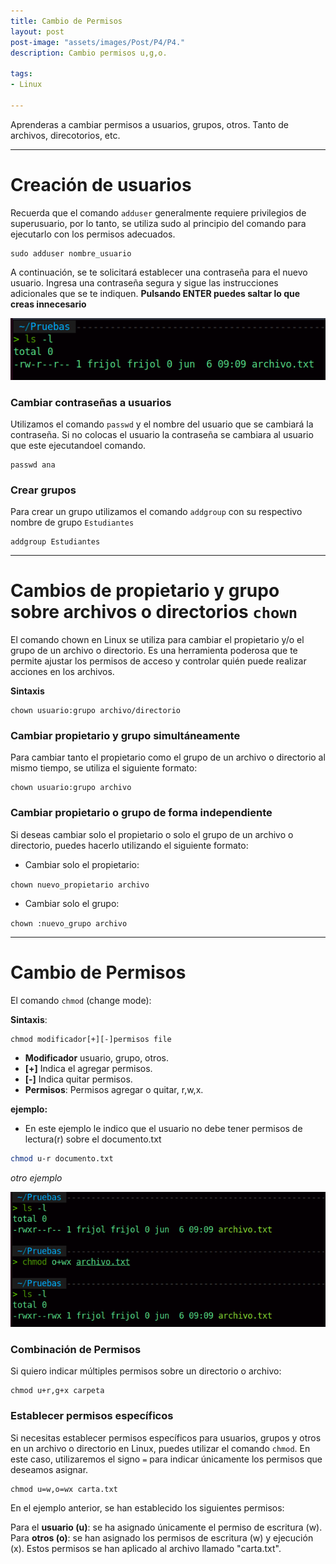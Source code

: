 ```yaml
---
title: Cambio de Permisos
layout: post
post-image: "assets/images/Post/P4/P4."
description: Cambio permisos u,g,o.

tags:
- Linux

---
```


Aprenderas a cambiar permisos a usuarios, grupos, otros. Tanto de archivos, direcotorios, etc.

---

# Creación de usuarios

Recuerda que el comando `adduser` generalmente requiere privilegios de superusuario, por lo tanto, se utiliza sudo al principio del comando para ejecutarlo con los permisos adecuados.

```Shell
sudo adduser nombre_usuario
```

A continuación, se te solicitará establecer una contraseña para el nuevo usuario. Ingresa una contraseña segura y sigue las instrucciones adicionales que se te indiquen.
**Pulsando ENTER puedes saltar lo que creas innecesario**

![P4i1](/assets/images/Post/P4/P4i1.png)


### Cambiar contraseñas a usuarios

Utilizamos el comando `passwd` y el nombre del usuario que se cambiará la contraseña. Si no colocas el usuario la contraseña se cambiara al usuario que este ejecutandoel comando.

```Shell
passwd ana
```

### Crear grupos

Para crear un grupo utilizamos el comando `addgroup` con su respectivo nombre de grupo `Estudiantes`

```Shell
addgroup Estudiantes
```

---

# Cambios de propietario y grupo sobre archivos o directorios `chown`

El comando chown en Linux se utiliza para cambiar el propietario y/o el grupo de un archivo o directorio. Es una herramienta poderosa que te permite ajustar los permisos de acceso y controlar quién puede realizar acciones en los archivos.

**Sintaxis**

```Shell
chown usuario:grupo archivo/directorio
```

### Cambiar propietario y grupo simultáneamente

Para cambiar tanto el propietario como el grupo de un archivo o directorio al mismo tiempo, se utiliza el siguiente formato:

```Shell
chown usuario:grupo archivo
```

### Cambiar propietario o grupo de forma independiente

Si deseas cambiar solo el propietario o solo el grupo de un archivo o directorio, puedes hacerlo utilizando el siguiente formato:

* Cambiar solo el propietario:

`chown nuevo_propietario archivo`

* Cambiar solo el grupo:

`chown :nuevo_grupo archivo`

---

# Cambio de Permisos

El comando `chmod` (change mode):

**Sintaxis**:

```Shell
chmod modificador[+][-]permisos file
```

* **Modificador** usuario, grupo, otros.
* **[+]** Indica el agregar permisos.
* **[-]** Indica quitar permisos.
* **Permisos**: Permisos agregar o quitar, r,w,x.

**ejemplo:**

* En este ejemplo le indico que el usuario no debe tener permisos de lectura(r) sobre el documento.txt

```Bash
chmod u-r documento.txt
```

_otro ejemplo_

![Pi3](/assets/images/Post/P4/P4i3.png)


### Combinación de Permisos

Si quiero indicar múltiples permisos sobre un directorio o archivo:

```Shell
chmod u+r,g+x carpeta
```

### Establecer permisos específicos

Si necesitas establecer permisos específicos para usuarios, grupos y otros en un archivo o directorio en Linux, puedes utilizar el comando `chmod`. En este caso, utilizaremos el signo `=` para indicar únicamente los permisos que deseamos asignar.

```Shell
chmod u=w,o=wx carta.txt
```

En el ejemplo anterior, se han establecido los siguientes permisos:

Para el **usuario (u)**: se ha asignado únicamente el permiso de escritura (w).
Para **otros (o)**: se han asignado los permisos de escritura (w) y ejecución (x).
Estos permisos se han aplicado al archivo llamado "carta.txt".



